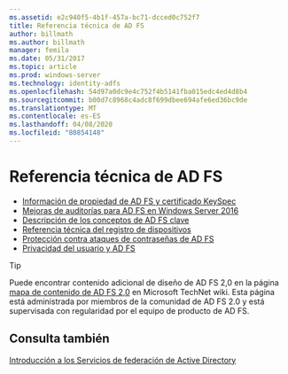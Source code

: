 ```yaml
---
ms.assetid: e2c940f5-4b1f-457a-bc71-dcced0c752f7
title: Referencia técnica de AD FS
author: billmath
ms.author: billmath
manager: femila
ms.date: 05/31/2017
ms.topic: article
ms.prod: windows-server
ms.technology: identity-adfs
ms.openlocfilehash: 54d97a0dc9e4c752f4b5141fba015edc4ed4d8b4
ms.sourcegitcommit: b00d7c8968c4adc8f699dbee694afe6ed36bc9de
ms.translationtype: MT
ms.contentlocale: es-ES
ms.lasthandoff: 04/08/2020
ms.locfileid: "80854148"
---
```

# <a name="ad-fs-technical-reference"></a>Referencia técnica de AD FS


- [Información de propiedad de AD FS y certificado KeySpec](../ad-fs/technical-reference/AD-FS-and-KeySpec-Property.md)
- [Mejoras de auditorías para AD FS en Windows Server 2016](../ad-fs/technical-reference/auditing-enhancements-to-ad-fs-in-windows-server.md)
-   [Descripción de los conceptos de AD FS clave](../ad-fs/technical-reference/Understanding-Key-AD-FS-Concepts.md)
-   [Referencia técnica del registro de dispositivos](../ad-fs/technical-reference/Device-Registration-Technical-Reference.md)
-   [Protección contra ataques de contraseñas de AD FS](../ad-fs/technical-reference/ad-fs-password-protection.md)
-   [Privacidad del usuario y AD FS](../ad-fs/technical-reference/GDPR-and-AD-FS-Compliance.md)

> [!TIP]
> Puede encontrar contenido adicional de diseño de AD FS 2,0 en la página [mapa de contenido de AD FS 2,0](https://social.technet.microsoft.com/wiki/contents/articles/2735.ad-fs-2-0-content-map.aspx) en Microsoft TechNet wiki. Esta página está administrada por miembros de la comunidad de AD FS 2.0 y está supervisada con regularidad por el equipo de producto de AD FS.

## <a name="see-also"></a>Consulta también
[Introducción a los Servicios de federación de Active Directory](AD-FS-2016-Overview.md)




